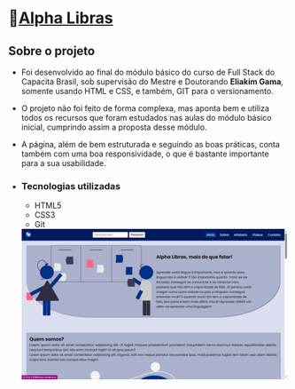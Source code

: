 # 🔗[Alpha Libras](https://HipnosM.github.io/alphalibras-fsm3/)

## Sobre o projeto
- Foi desenvolvido ao final do módulo básico do curso de Full Stack do Capacita Brasil, sob supervisão do Mestre e Doutorando <strong>Eliakim Gama</strong>, somente usando HTML e CSS, e também, GIT para o versionamento.
- O projeto não foi feito de forma complexa, mas aponta bem e utiliza todos os recursos que foram estudados nas aulas do módulo básico inicial, cumprindo assim a proposta desse módulo.
- A página, além de bem estruturada e seguindo as boas práticas, conta também com uma boa responsividade, o que é bastante importante para a sua usabilidade.

- ### Tecnologias utilizadas
  - HTML5
  - CSS3
  - Git

  <img src="/assets/screenshot.png" alt="screenshot do projeto" />
